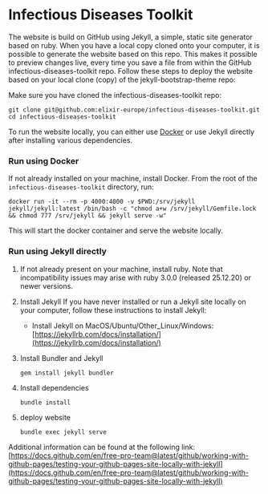 # Infectious Diseases Toolkit

The website is build on GitHub using Jekyll, a simple, static site generator based on ruby. When you have a local copy cloned onto your computer, it is possible to generate the website based on this repo. This makes it possible to preview changes live, every time you save a file from within the GitHub infectious-diseases-toolkit repo. Follow these steps to deploy the website based on your local clone (copy) of the jekyll-bootstrap-theme repo:

Make sure you have cloned the infectious-diseases-toolkit repo:

    git clone git@github.com:elixir-europe/infectious-diseases-toolkit.git
    cd infectious-diseases-toolkit


To run the website locally, you can either use [Docker](https://www.docker.com/) or use Jekyll directly after installing various dependencies.

### Run using Docker

If not already installed on your machine, install Docker. From the root of the ``infectious-diseases-toolkit`` directory, run:
```
docker run -it --rm -p 4000:4000 -v $PWD:/srv/jekyll jekyll/jekyll:latest /bin/bash -c "chmod a+w /srv/jekyll/Gemfile.lock && chmod 777 /srv/jekyll && jekyll serve -w"
```
This will start the docker container and serve the website locally.

### Run using Jekyll directly

1. If not already present on your machine, install ruby. Note that incompatibility issues may arise with ruby 3.0.0 (released 25.12.20) or newer versions.


1. Install Jekyll
If you have never installed or run a Jekyll site locally on your computer, follow these instructions to install Jekyll:
   * Install Jekyll on MacOS/Ubuntu/Other_Linux/Windows: [https://jekyllrb.com/docs/installation/](https://jekyllrb.com/docs/installation/)

1. Install Bundler and Jekyll

    ```
    gem install jekyll bundler
    ```

1. Install dependencies

    ```
    bundle install
    ```

1. deploy website

    ```
    bundle exec jekyll serve
    ```

Additional information can be found at the following link: [https://docs.github.com/en/free-pro-team@latest/github/working-with-github-pages/testing-your-github-pages-site-locally-with-jekyll](https://docs.github.com/en/free-pro-team@latest/github/working-with-github-pages/testing-your-github-pages-site-locally-with-jekyll)
